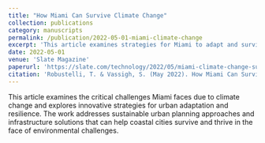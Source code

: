 ```yaml
---
title: "How Miami Can Survive Climate Change"
collection: publications
category: manuscripts
permalink: /publication/2022-05-01-miami-climate-change
excerpt: 'This article examines strategies for Miami to adapt and survive the challenges posed by climate change, focusing on sustainable urban planning and resilience.'
date: 2022-05-01
venue: 'Slate Magazine'
paperurl: 'https://slate.com/technology/2022/05/miami-climate-change-survival.html'
citation: 'Robustelli, T. & Vassigh, S. (May 2022). How Miami Can Survive Climate Change. Slate Magazine.'
---
```


This article examines the critical challenges Miami faces due to climate change and explores innovative strategies for urban adaptation and resilience. The work addresses sustainable urban planning approaches and infrastructure solutions that can help coastal cities survive and thrive in the face of environmental challenges. 